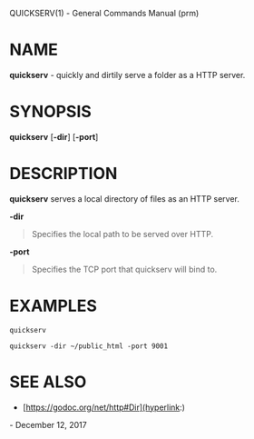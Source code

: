QUICKSERV(1) - General Commands Manual (prm)

# NAME

**quickserv** - quickly and dirtily serve a folder as a HTTP server.

# SYNOPSIS

**quickserv**
\[**-dir**]
\[**-port**]

# DESCRIPTION

**quickserv**
serves a local directory of files as an HTTP server.

**-dir**

> Specifies the local path to be served over HTTP.

**-port**

> Specifies the TCP port that quickserv will bind to.

# EXAMPLES

`quickserv`

`quickserv -dir ~/public_html -port 9001`

# SEE ALSO

*	[https://godoc.org/net/http#Dir](hyperlink:)

 \- December 12, 2017

